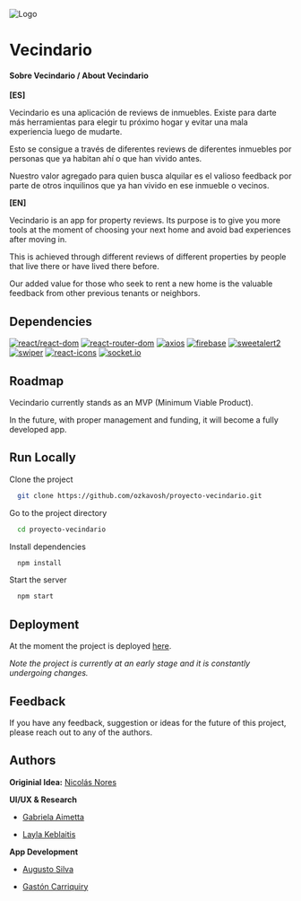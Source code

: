 ![Logo](https://i.postimg.cc/pTJWrqfJ/banner.jpg)

# Vecindario

#### Sobre Vecindario / About Vecindario

**[ES]**

Vecindario es una aplicación de reviews de inmuebles. Existe para darte más herramientas para elegir tu próximo hogar y evitar una mala experiencia luego de mudarte.

Esto se consigue a través de diferentes reviews de diferentes inmuebles por personas que ya habitan ahí o que han vivido antes.

Nuestro valor agregado para quien busca alquilar es el valioso feedback por parte de otros inquilinos que ya han vivido en ese
inmueble o vecinos.

**[EN]**

Vecindario is an app for property reviews. Its purpose is to give you more tools at the moment of choosing your next home and avoid bad experiences after moving in.

This is achieved through different reviews of different properties by people that live there or have lived there before.

Our added value for those who seek to rent a new home is the valuable feedback from other previous tenants or neighbors.

## Dependencies

[![react/react-dom](https://img.shields.io/badge/react/react--dom-%5E18.2.0-9cf)](https://es.reactjs.org/docs/react-dom.html)
[![react-router-dom](https://img.shields.io/badge/react--router--dom-%5E6.3.0-red)](https://v5.reactrouter.com/web/guides/)
[![axios](https://img.shields.io/badge/axios-%5E0.27.2-blueviolet)](https://axios-http.com/)
[![firebase](https://img.shields.io/badge/firebase-%5E9.10.0-orange)](https://firebase.google.com/)
[![sweetalert2](https://img.shields.io/badge/sweetalert2-%5E11.4.29-ff69b4)](https://sweetalert.js.org/)
[![swiper](https://img.shields.io/badge/swiperjs-%5E8.4.2-blueviolet)](https://swiperjs.com/)
[![react-icons](https://img.shields.io/badge/react--icons-%5E4.4.0-lightgrey)](https://react-icons.github.io/react-icons)
[![socket.io](https://img.shields.io/badge/socket.io--client-%5E4.5.2-black)](https://socket.io)


## Roadmap

Vecindario currently stands as an MVP (Minimum Viable Product).

In the future, with proper management and funding, it will become a fully developed app.

## Run Locally

Clone the project

```bash
  git clone https://github.com/ozkavosh/proyecto-vecindario.git
```

Go to the project directory

```bash
  cd proyecto-vecindario
```

Install dependencies

```bash
  npm install
```

Start the server

```bash
  npm start
```

## Deployment

At the moment the project is deployed [here](https://proyecto-vecindario.vercel.app/).

_Note the project is currently at an early stage and it is constantly undergoing changes._

## Feedback

If you have any feedback, suggestion or ideas for the future of this project, please reach out to any of the authors.

## Authors

**Originial Idea:** [Nicolás Nores](https://www.linkedin.com/in/nicolasnores/)

**UI/UX & Research**

- [Gabriela Aimetta](https://www.linkedin.com/in/gaimetta/)

- [Layla Keblaitis](https://www.linkedin.com/in/layla-keblaitis-50a43894/)

**App Development**

- [Augusto Silva](https://www.linkedin.com/in/v-augusto-silva/)

- [Gastón Carriquiry](https://www.linkedin.com/in/gastoncarriquiry/)
